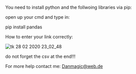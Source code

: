 You need to install python and the follwoing libraries via pip:

open up your cmd and type in: 

pip install pandas


How to enter your link correctly:

![tk 28 02 2020 23_02_48](https://user-images.githubusercontent.com/58912495/75590863-93c8a200-5a7e-11ea-9598-7d486d5ecbc1.png)

do not forget the csv at the end!!!


For more help contact me:
Danmagic@web.de
